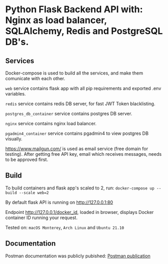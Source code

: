 # Python Flask Backend API with: Nginx as load balancer, SQLAlchemy, Redis and PostgreSQL DB's.

## Services

Docker-compose is used to build all the services, and make them comunicate with each other.

`web` service contains flask app with all pip requirements and exported .env variables.

`redis` service contains redis DB server, for fast JWT Token blacklisting.

`postgres_db_container` service contains postgres DB server.

`nginx` service contains nginx load balancer.

`pgadmin4_container` service contains pgadmin4 to view postgres DB visually.

https://www.mailgun.com/ is used as email service (free domain for testing). After getting free API key, email which receives messages, needs to be approved first.

## Build

To build containers and flask app's scaled to 2, run: `docker-compose up --build --scale web=2`

By default flask API is running on http://127.0.0.1:80

Endpoint http://127.0.0.1/docker_id, loaded in browser, displays Docker container ID running your request.

Tested on: `macOS Monterey`, `Arch Linux` and `Ubuntu 21.10`

## Documentation

Postman documentation was publicly pubished: [Postman publication](https://documenter.getpostman.com/view/21319787/UzBmMnEK)
